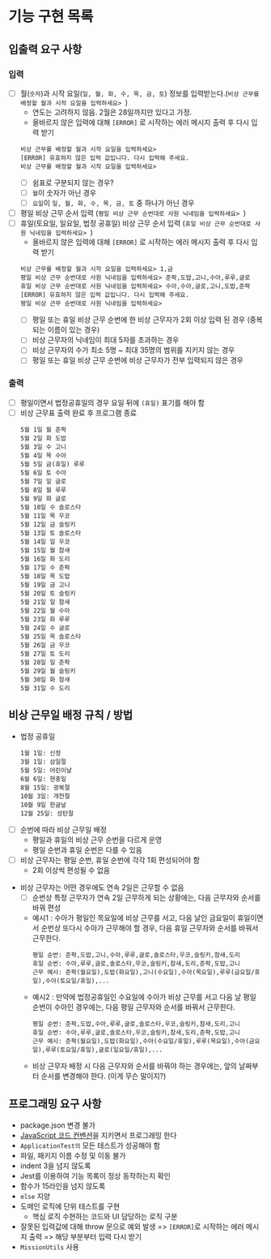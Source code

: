 # 기능 구현 목록

## 입출력 요구 사항

### 입력

- [ ] 월(`숫자`)과 시작 요일(`일, 월, 화, 수, 목, 금, 토`) 정보를 입력받는다.(`비상 근무를 배정할 월과 시작 요일을 입력하세요> `)
  - 연도는 고려하지 않음. 2월은 28일까지만 있다고 가정.
  - 올바르지 않은 입력에 대해 `[ERROR]` 로 시작하는 에러 메시지 출력 후 다시 입력 받기
  ```
  비상 근무를 배정할 월과 시작 요일을 입력하세요>
  [ERROR] 유효하지 않은 입력 값입니다. 다시 입력해 주세요.
  비상 근무를 배정할 월과 시작 요일을 입력하세요>
  ```
  - [ ] 쉼표로 구분되지 않는 경우?
  - [ ] `월`이 숫자가 아닌 경우
  - [ ] `요일`이 `일, 월, 화, 수, 목, 금, 토` 중 하나가 아닌 경우
- [ ] 평일 비상 근무 순서 입력 (`평일 비상 근무 순번대로 사원 닉네임을 입력하세요> `)
- [ ] 휴일(토요일, 일요일, 법정 공휴일) 비상 근무 순서 입력 (`휴일 비상 근무 순번대로 사원 닉네임을 입력하세요> `)
  - 올바르지 않은 입력에 대해 `[ERROR]` 로 시작하는 에러 메시지 출력 후 다시 입력 받기
  ```
  비상 근무를 배정할 월과 시작 요일을 입력하세요> 1,금
  평일 비상 근무 순번대로 사원 닉네임을 입력하세요> 준팍,도밥,고니,수아,루루,글로
  휴일 비상 근무 순번대로 사원 닉네임을 입력하세요> 수아,수아,글로,고니,도밥,준팍
  [ERROR] 유효하지 않은 입력 값입니다. 다시 입력해 주세요.
  평일 비상 근무 순번대로 사원 닉네임을 입력하세요>
  ```
  - [ ] 평일 또는 휴일 비상 근무 순번에 한 비상 근무자가 2회 이상 입력 된 경우 (중복되는 이름이 있는 경우)
  - [ ] 비상 근무자의 닉네임이 최대 5자를 초과하는 경우
  - [ ] 비상 근무자의 수가 최소 5명 ~ 최대 35명의 범위를 지키지 않는 경우
  - [ ] 평일 또는 휴일 비상 근무 순번에 비상 근무자가 전부 입력되지 않은 경우

### 출력

- [ ] 평일이면서 법정공휴일의 경우 요일 뒤에 `(휴일)` 표기를 해야 함
- [ ] 비상 근무표 출력 완료 후 프로그램 종료
  ```
  5월 1일 월 준팍
  5월 2일 화 도밥
  5월 3일 수 고니
  5월 4일 목 수아
  5월 5일 금(휴일) 루루
  5월 6일 토 수아
  5월 7일 일 글로
  5월 8일 월 루루
  5월 9일 화 글로
  5월 10일 수 솔로스타
  5월 11일 목 우코
  5월 12일 금 슬링키
  5월 13일 토 솔로스타
  5월 14일 일 우코
  5월 15일 월 참새
  5월 16일 화 도리
  5월 17일 수 준팍
  5월 18일 목 도밥
  5월 19일 금 고니
  5월 20일 토 슬링키
  5월 21일 일 참새
  5월 22일 월 수아
  5월 23일 화 루루
  5월 24일 수 글로
  5월 25일 목 솔로스타
  5월 26일 금 우코
  5월 27일 토 도리
  5월 28일 일 준팍
  5월 29일 월 슬링키
  5월 30일 화 참새
  5월 31일 수 도리
  ```

## 비상 근무일 배정 규칙 / 방법

- 법정 공휴일
  ```
  1월 1일: 신정
  3월 1일: 삼일절
  5월 5일: 어린이날
  6월 6일: 현충일
  8월 15일: 광복절
  10월 3일: 개천절
  10월 9일 한글날
  12월 25일: 성탄절
  ```
- [ ] 순번에 따라 비상 근무일 배정
  - 평일과 휴일의 비상 근무 순번을 다르게 운영
  - 평일 순번과 휴일 순번은 다를 수 있음
- [ ] 비상 근무자는 평일 순번, 휴일 순번에 각각 1회 편성되어야 함
  - 2회 이상씩 편성될 수 없음
- 비상 근무자는 어떤 경우에도 연속 2일은 근무할 수 없음
  - [ ] 순번상 특정 근무자가 연속 2일 근무하게 되는 상황에는, 다음 근무자와 순서를 바꿔 편성
  - 예시1 : 수아가 평일인 목요일에 비상 근무를 서고, 다음 날인 금요일이 휴일이면서 순번상 또다시 수아가 근무해야 할 경우, 다음 휴일 근무자와 순서를 바꿔서 근무한다.
    ```
    평일 순번: 준팍,도밥,고니,수아,루루,글로,솔로스타,우코,슬링키,참새,도리
    휴일 순번: 수아,루루,글로,솔로스타,우코,슬링키,참새,도리,준팍,도밥,고니
    근무 예시: 준팍(월요일),도밥(화요일),고니(수요일),수아(목요일),루루(금요일/휴일),수아(토요일/휴일),...
    ```
  - 예시2 : 만약에 법정공휴일인 수요일에 수아가 비상 근무를 서고 다음 날 평일 순번이 수아인 경우에는, 다음 평일 근무자와 순서를 바꿔서 근무한다.
    ```
    평일 순번: 준팍,도밥,수아,루루,글로,솔로스타,우코,슬링키,참새,도리,고니
    휴일 순번: 수아,루루,글로,솔로스타,우코,슬링키,참새,도리,준팍,도밥,고니
    근무 예시: 준팍(월요일),도밥(화요일),수아(수요일/휴일),루루(목요일),수아(금요일),루루(토요일/휴일),글로(일요일/휴일),...
    ```
  - 비상 근무자 배정 시 다음 근무자와 순서를 바꿔야 하는 경우에는, 앞의 날짜부터 순서를 변경해야 한다. (이게 무슨 말이지?)

## 프로그래밍 요구 사항

- package.json 변경 불가
- [JavaScript 코드 컨벤션](https://github.com/woowacourse/woowacourse-docs/tree/main/styleguide/javascript)을 지키면서 프로그래밍 한다
- `ApplicationTest의` 모든 테스트가 성공해야 함
- 파일, 패키지 이름 수정 및 이동 불가
- indent 3을 넘지 않도록
- Jest를 이용하여 기능 목록이 정상 동작하는지 확인
- 함수가 15라인을 넘지 않도록
- `else` 지양
- 도메인 로직에 단위 테스트를 구현
  - 핵심 로직 수현하는 코드와 UI 담당하는 로직 구분
- 잘못된 입력값에 대해 throw 문으로 예외 발생 => `[ERROR]`로 시작하는 에러 메시지 출력 => 해당 부분부터 입력 다시 받기
- `MissionUtils` 사용
